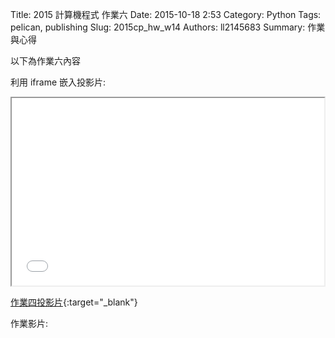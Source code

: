 Title: 2015 計算機程式 作業六
Date: 2015-10-18 2:53
Category: Python
Tags: pelican, publishing
Slug: 2015cp_hw_w14
Authors: ll2145683
Summary: 作業與心得

以下為作業六內容

利用 iframe 嵌入投影片:

<iframe src="simplest14.html" width="500" height="300"></iframe>

[作業四投影片](presentation/simplest14.html){:target="_blank"}

作業影片:





